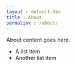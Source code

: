 ```yaml
---
layout : default.hbs
title : About
permalink : /about/
---
```

About content goes here.

- A list item
- Another list item
